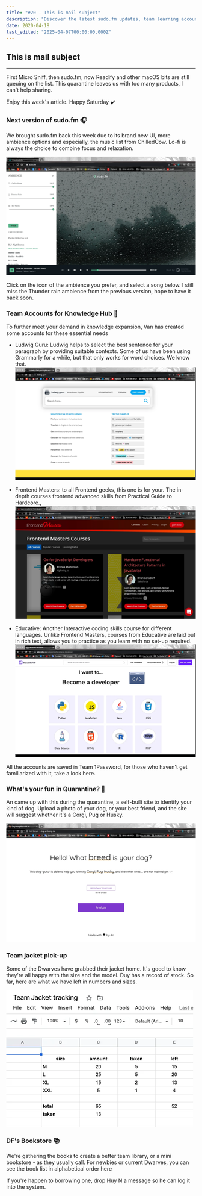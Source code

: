 ```yaml
---
title: "#20 - This is mail subject"
description: "Discover the latest sudo.fm updates, team learning accounts, a fun dog photo site, jacket pickups, and a growing team library in this week's quarantine roundup."
date: 2020-04-18
last_edited: "2025-04-07T00:00:00.000Z"
---
```


## This is mail subject

---

First Micro Sniff, then sudo.fm, now Readify and other macOS bits are still queuing on the list. This quarantine leaves us with too many products, I can't help sharing.

Enjoy this week's article. Happy Saturday ✔️

### Next version of sudo.fm 🎧

We brought sudo.fm back this week due to its brand new UI, more ambience options and especially, the music list from ChilledCow. Lo-fi is always the choice to combine focus and relaxation.

![](assets/notion-image-1744007154817-vlf9o.webp)

Click on the icon of the ambience you prefer, and select a song below. I still miss the Thunder rain ambience from the previous version, hope to have it back soon.

### Team Accounts for Knowledge Hub 👥

To further meet your demand in knowledge expansion, Van has created some accounts for these essential needs

- Ludwig Guru: Ludwig helps to select the best sentence for your paragraph by providing suitable contexts. Some of us have been using Grammarly for a while, but that only works for word choices. We know that.
  ![](assets/notion-image-1744007155490-8wnuk.webp)

- Frontend Masters: to all Frontend geeks, this one is for your. The in-depth courses frontend advanced skills from Practical Guide to Hardcore.,
  ![](assets/notion-image-1744007155645-pw7ki.webp)

- Educative: Another Interactive coding skills course for different languages. Unlike Frontend Masters, courses from Educative are laid out in rich text, allows you to practice as you learn with no set-up required.
  ![](assets/notion-image-1744007155825-is16k.webp)

All the accounts are saved in Team 1Password, for those who haven't get familiarized with it, take a look here.

### What's your fun in Quarantine? 🐶

An came up with this during the quarantine, a self-built site to identify your kind of dog. Upload a photo of your dog, or your best friend, and the site will suggest whether it's a Corgi, Pug or Husky.

![](assets/notion-image-1744007155999-q1vf7.webp)

### Team jacket pick-up

Some of the Dwarves have grabbed their jacket home. It's good to know they're all happy with the size and the model. Duy has a record of stock. So far, here are what we have left in numbers and sizes.

![](assets/notion-image-1744007156154-62i2l.webp)

### DF's Bookstore 📚

We're gathering the books to create a better team library, or a mini bookstore - as they usually call. For newbies or current Dwarves, you can see the book list in alphabetical order here

If you're happen to borrowing one, drop Huy N a message so he can log it into the system.
